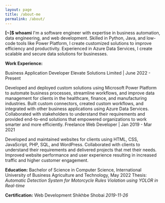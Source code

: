 ```yaml
---
layout: page
title: /about-me
permalink: /about/
---
```


**[~]$ whoami**
I'm a software engineer with expertise in business automation, data engineering, and web development. Skilled in Python, Java, and low-code tools like Power Platform, I create customized solutions to improve efficiency and productivity. Experienced in Azure Data Services, I create scalable and secure data solutions for businesses.

**Work Experience:**

Business Application Developer
Elevate Solutions Limited | June 2022 - Present

Developed and deployed custom solutions using Microsoft Power Platform to automate business processes, streamline workflows, and improve data management for clients in the healthcare, finance, and manufacturing industries.
Built custom connectors, created custom workflows, and integrated with other business applications using Azure Data Services.
Collaborated with stakeholders to understand their requirements and provided end-to-end solutions that empowered organizations to work smarter and more efficiently.
Freelance Web Developer | Jan 2019 - Mar 2021

Developed and maintained websites for clients using HTML, CSS, JavaScript, PHP, SQL, and WordPress.
Collaborated with clients to understand their requirements and delivered projects that met their needs.
Improved website performance and user experience resulting in increased traffic and higher customer engagement.

**Education:**
Bachelor of Science in Computer Science, International University of Business Agriculture and Technology, May 2022
Thesis: *Automatic Detection System for Motorcycle Rules Violation using YOLOR in Real-time*

**Certification:**
Web Development
Shikhbe Shobai 
*2019-11-26*
